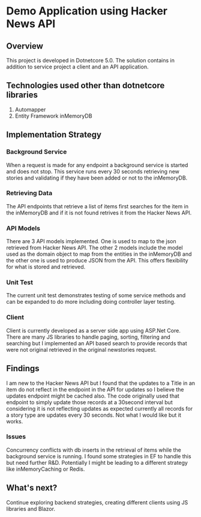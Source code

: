 # Demo Application using Hacker News API

## Overview
This project is developed in Dotnetcore 5.0. The solution contains in addition to service project a client and an API application.

## Technologies used other than dotnetcore libraries
1. Automapper
2. Entity Framework inMemoryDB

## Implementation Strategy

### Background Service
When a request is made for any endpoint a background service is started and does not stop. This service runs every 30 seconds retrieving new stories and validating if they have been added or not to the inMemoryDB. 

### Retrieving Data
The API endpoints that retrieve a list of items first searches for the item in the inMemoryDB and if it is not found retrives it from the Hacker News API. 

### API Models
There are 3 API models implemented. One is used to map to the json retrieved from Hacker News API. The other 2 models include the model used as the domain object to map from the entities in the inMemoryDB and the other one is used to produce JSON from the API. This offers flexibility for what is stored and retrieved. 

### Unit Test
The current unit test demonstrates testing of some service methods and can be expanded to do more including doing controller layer testing.

### Client
Client is currently developed as a server side app using ASP.Net Core. There are many JS libraries to handle paging, sorting, filtering and searching but I implemented an API based search to provide records that were not original retrieved in the original newstories request.  

## Findings
I am new to the Hacker News API but I found that the updates to a Title in an item do not reflect in the endpoint in the API for updates so I believe the updates endpoint might be cached also. The code originally used that endpoint to simply update those records at a 30second interval but considering it is not reflecting updates as expected currently all records for a story type are updates every 30 seconds. Not what I would like but it works.

### Issues
Concurrency conflicts with db inserts in the retrieval of items while the background service is running. I found some strategies in EF to handle this but need further R&D.
Potentially I might be leading to a different strategy like inMemoryCaching or Redis.

## What's next?
Continue exploring backend strategies, creating different clients using JS libraries and Blazor. 

